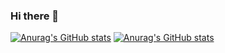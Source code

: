 ### Hi there 👋

<!--
**skynate22/skynate22** is a ✨ _special_ ✨ repository because its `README.md` (this file) appears on your GitHub profile.

Here are some ideas to get you started:

- 🔭 I’m currently working on ...
- 🌱 I’m currently learning ...
- 💬 Ask me about ...
- 📫 How to reach me: ...
- 😄 Pronouns: ...
- ⚡ Fun fact: ...
-->
[![Anurag's GitHub stats](https://github-readme-stats.vercel.app/api?username=skynate22&thema=green)](https://github.com/anuraghazra/github-readme-stats)
[![Anurag's GitHub stats](https://github-readme-stats.vercel.app/api?username=skynate22&theme=green)](https://github.com/anuraghazra/github-readme-stats)

